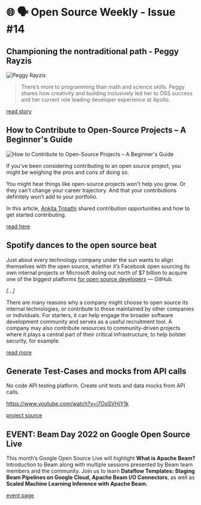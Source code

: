 # 🌐 🗣️ Open Source Weekly - Issue #14

## Championing the nontraditional path - Peggy Rayzis

![Peggy Rayzis](https://pbs.twimg.com/profile_banners/711729626482081792/1509477743/1500x500)

> There’s more to programming than math and science skills. Peggy shares how creativity and building inclusively led her to OSS success and her current role leading developer experience at Apollo.

[read story](https://github.com/readme/stories/peggy-rayzis)

## How to Contribute to Open-Source Projects – A Beginner's Guide

![How to Contribute to Open-Source Projects – A Beginner's Guide](https://www.freecodecamp.org/news/content/images/size/w2000/2022/04/open-source-contributions.jpeg)

If you've been considering contributing to an open source project, you might be weighing the pros and cons of doing so.

You might hear things like open-source projects won't help you grow. Or they can't change your career trajectory. And that your contributions definitely won’t add to your portfolio.

In this article, [Ankita Tripathi](https://twitter.com/ankitatr_) shared contribution opportunities and how to get started contributing.

[read here](https://www.freecodecamp.org/news/how-to-contribute-to-open-source-projects/)

## Spotify dances to the open source beat

Just about every technology company under the sun wants to align themselves with the open source, whether it’s Facebook open sourcing its own internal projects or Microsoft doling out north of $7 billion to acquire one of the biggest platforms [for open source developers](https://cloudblogs.microsoft.com/opensource/2018/06/07/github-acquisition-microsoft-commitment-open-source-developers/) — GitHub.

_[...]_

There are many reasons why a company might choose to open source its internal technologies, or contribute to those maintained by other companies or individuals. For starters, it can help engage the broader software development community and serves as a useful recruitment tool. A company may also contribute resources to community-driven projects where it plays a central part of their critical infrastructure, to help bolster security, for example.

[read more](https://venturebeat.com/2022/04/22/spotify-dances-to-the-beat-of-open-source/)

## Generate Test-Cases and mocks from API calls

No code API testing platform. Create unit tests and data mocks from API calls.

https://www.youtube.com/watch?v=i7OqSVHjY1k

[project source](https://github.com/keploy/keploy)

## EVENT: Beam Day 2022 on Google Open Source Live

This month’s Google Open Source Live will highlight **What is Apache Beam?** Introduction to Beam along with multiple sessions presented by Beam team members and the community. Join us to learn **Dataflow Templates: Staging Beam Pipelines on Google Cloud, Apache Beam I/O Connectors**, as well as **Scaled Machine Learning Inference with Apache Beam.**

[event page](https://opensourcelive.withgoogle.com/events/beam-day-2022)
